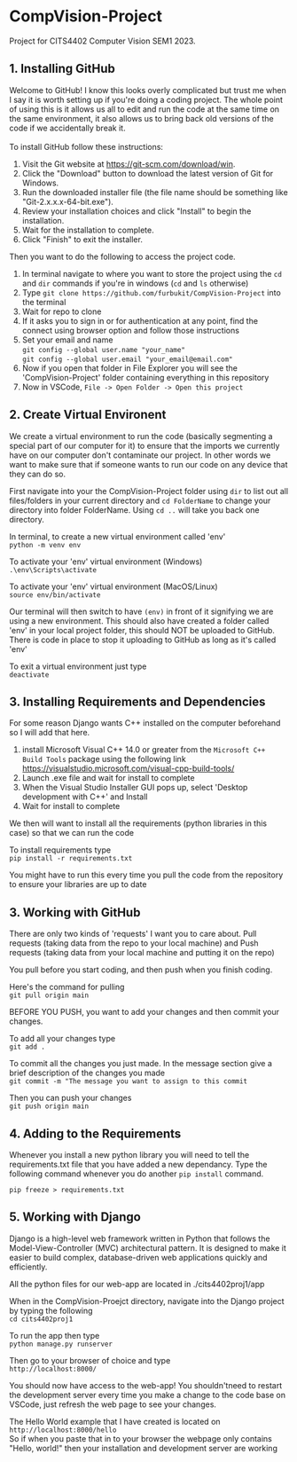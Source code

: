 # CompVision-Project
Project for CITS4402 Computer Vision SEM1 2023.

## 1. Installing GitHub
Welcome to GitHub! I know this looks overly complicated but trust me when I say it is worth setting up if you're doing a coding project.  The whole point of using this  is it allows us all to edit and run the code at the same time on the same environment, it also allows us to bring back old versions of the code if we accidentally break it.
<br>
<br>
To install GitHub follow these instructions:
1. Visit the Git website at https://git-scm.com/download/win.
2. Click the "Download" button to download the latest version of Git for Windows.
3. Run the downloaded installer file (the file name should be something like "Git-2.x.x.x-64-bit.exe").
4. Review your installation choices and click "Install" to begin the installation.
5. Wait for the installation to complete.
6. Click "Finish" to exit the installer.

Then you want to do the following to access the project code.  
1. In terminal navigate to where you want to store the project using the `cd` and `dir` commands if you're in windows (`cd` and `ls` otherwise)
2. Type `git clone https://github.com/furbukit/CompVision-Project` into the terminal
3. Wait for repo to clone
4. If it asks you to sign in or for authentication at any point, find the connect using browser option and follow those instructions
5. Set your email and name <br>
`git config --global user.name "your_name"`<br>
`git config --global user.email "your_email@email.com"`<br>
6. Now if you open that folder in File Explorer you will see the 'CompVision-Project' folder containing everything in this repository
7. Now in VSCode, `File -> Open Folder -> Open this project`

## 2. Create Virtual Environent
We create a virtual environment to run the code (basically segmenting a special part of our computer for it) to ensure that the imports we currently have on our computer don't contaminate our project.  In other words we want to make sure that if someone wants to run our code on any device that they can do so.

First navigate into your the CompVision-Project folder using `dir` to list out all files/folders in your current directory and `cd FolderName` to change your directory into folder FolderName.  Using `cd ..` will take you back one directory.

In terminal, to create a new virtual environment called 'env'<br>
`python -m venv env`

To activate your 'env' virtual environment (Windows)<br>
`.\env\Scripts\activate`

To activate your 'env' virtual environment (MacOS/Linux)<br>
`source env/bin/activate`

Our terminal will then switch to have `(env)` in front of it signifying we are using a new environment.  This should also have created a folder called 'env' in your local project folder, this should NOT be uploaded to GitHub.  There is code in place to stop it uploading to GitHub as long as it's called 'env'

To exit a virtual environment just type<br>
`deactivate`

## 3. Installing Requirements and Dependencies

For some reason Django wants C++ installed on the computer beforehand so I will add that here.  
1. install Microsoft Visual C++ 14.0 or greater from the `Microsoft C++ Build Tools` package using the following link<br>
https://visualstudio.microsoft.com/visual-cpp-build-tools/
2. Launch .exe file and wait for install to complete
3. When the Visual Studio Installer GUI pops up, select 'Desktop development with C++' and Install
4. Wait for install to complete

We then will want to install all the requirements (python libraries in this case) so that we can run the code

To install requirements type <br>
`pip install -r requirements.txt`

You might have to run this every time you pull the code from the repository to ensure your libraries are up to date

## 3. Working with GitHub

There are only two kinds of 'requests' I want you to care about.  Pull requests (taking data from the repo to your local machine) and Push requests (taking data from your local machine and putting it on the repo)

You pull before you start coding, and then push when you finish coding.

Here's the command for pulling<br>
```git pull origin main```


BEFORE YOU PUSH, you want to add your changes and then commit your changes.

To add all your changes type <br>`git add .`

To commit all the changes you just made.  In the message section give a brief description of the changes you made<br>
`git commit -m "The message you want to assign to this commit`

Then you can push your changes<br>
`git push origin main`

## 4. Adding to the Requirements

Whenever you install a new python library you will need to tell the requirements.txt file that you have added a new dependancy.  Type the following command whenever you do another `pip install` command.

`pip freeze > requirements.txt`

## 5. Working with Django

Django is a high-level web framework written in Python that follows the Model-View-Controller (MVC) architectural pattern. It is designed to make it easier to build complex, database-driven web applications quickly and efficiently.

All the python files for our web-app are located in ./cits4402proj1/app 

When in the CompVision-Proejct directory, navigate into the Django project by typing the following<br>
`cd cits4402proj1`<br>

To run the app then type<br>
`python manage.py runserver`<br>

Then go to your browser of choice and type<br>
`http://localhost:8000/`<br>

You should now have access to the web-app! You shouldn'tneed to restart the development server  every time you make a change to the code base on VSCode, just refresh the web page to see your changes.

The Hello World example that I have created is located on<br>
`http://localhost:8000/hello`<br>
So if when you paste that in to your browser the webpage only contains "Hello, world!" then your installation and development server are working